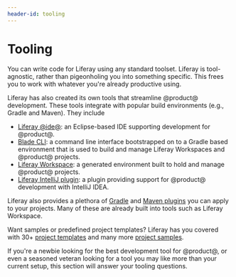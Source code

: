 ```yaml
---
header-id: tooling
---
```


# Tooling

You can write code for Liferay using any standard toolset. Liferay is
tool-agnostic, rather than pigeonholing you into something specific. This frees
you to work with whatever you're already productive using.

Liferay has also created its own tools that streamline @product@ development.
These tools integrate with popular build environments (e.g., Gradle and Maven).
They include

- [Liferay @ide@](/docs/7-0/tutorials/-/knowledge_base/t/liferay-ide): an
  Eclipse-based IDE supporting development for @product@.
- [Blade CLI](/docs/7-0/tutorials/-/knowledge_base/t/blade-cli): a command line
  interface bootstrapped on to a Gradle based environment that is used to build
  and manage Liferay Workspaces and @product@ projects.
- [Liferay Workspace](/docs/7-1/tutorials/-/knowledge_base/t/liferay-workspace):
  a generated environment built to hold and manage @product@ projects.
- [Liferay IntelliJ plugin](/docs/7-1/tutorials/-/knowledge_base/t/intellij-idea):
  a plugin providing support for @product@ development with IntelliJ IDEA.

Liferay also provides a plethora of
[Gradle](/docs/7-1/reference/-/knowledge_base/r/gradle) and
[Maven plugins](/docs/7-1/reference/-/knowledge_base/r/maven) you can apply to
your projects. Many of these are already built into tools such as Liferay
Workspace.

Want samples or predefined project templates? Liferay has you covered with 30+
[project templates](/docs/7-1/reference/-/knowledge_base/r/project-templates)
and many more
[project samples](/docs/7-1/reference/-/knowledge_base/r/sample-projects).

If you're a newbie looking for the best development tool for @product@, or even
a seasoned veteran looking for a tool you may like more than your current setup,
this section will answer your tooling questions. 
